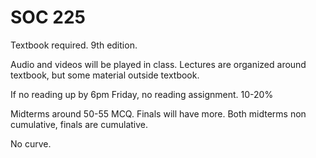 # SOC 225

Textbook required. 9th edition.

Audio and videos will be played in class.
Lectures are organized around textbook, but some material outside textbook.

If no reading up by 6pm Friday, no reading assignment. 10-20%

Midterms around 50-55 MCQ. Finals will have more. Both midterms non cumulative, finals are cumulative.

No curve.
